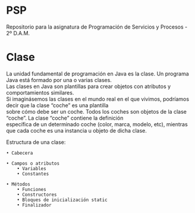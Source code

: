 # PSP
Repositorio para la asignatura de Programación de Servicios y Procesos - 2º D.A.M.

# Clase
La unidad fundamental de programación en Java es la clase. Un programa Java está formado por una o varias clases.  
Las clases en Java son plantillas para crear objetos con atributos y comportamientos similares.  
Si imaginásemos las clases en el mundo real en el que vivimos, podríamos decir que la clase “coche” es una plantilla  
sobre cómo debe ser un coche. Todos los coches son objetos de la clase “coche”. La clase “coche” contiene la definición  
específica de un determinado coche (color, marca, modelo, etc), mientras que cada coche es una instancia u objeto de dicha clase.

Estructura de una clase:

    • Cabecera
    
    • Campos o atributos
        • Variables
        • Constantes
        
    • Métodos
        • Funciones
        • Constructores
        • Bloques de inicialización static
        • Finalizador

